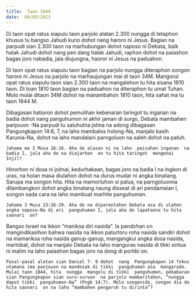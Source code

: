 ```yaml
---
title:  Taon 1844
date:  04/05/2023
---
```


Di taon opat ratus siapulu taon parjolo alatan 2.300 nungga di tetaphon khusus tu bangso Jahudi kuno dohot nang  haroro ni Jesus. Bagian  na parpudi sian 2.300 taon na marhubungan  dohot naposo ni Debata, baik halak Jahudi  dohot nang pen dang  halak  Jahudi, raphon dohot na paiashon bagas  joro nabadia, jala diujungna, haoror ni Jesus  na paduahon.

Di taon opat ratus siapulu taon bagian na parjolo nungga diteraphon songon  haroro ni Jesus na parjolo na marhaujungan mai di taon 34M.  Mangorui  opat ratus siapulu taon sian 2.300 taon na mangalehon tu hita sisana 1810 taon. Di toan 1810 taon bagian na paduahon na diteraphon tu  umat  Tuhan. Molo mulai ditaon 34M dohot na manambahon 1810 taon, hita sahat  ma tu taon 1844 M.

Dibagasan  hatiuron dohot  pemulihan  kebenaran taringot tu inganan  na badia dohot nang  panguhumon ni akhir jaman  di surgo, Debata mambahen  panjouon -Na parpudi tu saluhutna  jolma na adong  dibagasan Pangungkapon 14:6, 7, na laho mambalos  holong-Na, manjalo kasih Karunia-Na,  dohot  na laho mandalani  parngoluon na saleh dohot na patuh.

`Jahama ma 3 Musa 16:16. Aha do alasan ni na laho  paisahon inganan  na badia I, jala aha do na diajarhon  on tu hita taringot  mengenai  Injil?`

Hinorhon ni dosa ni jolmai, kedurhakaan, bagas joro na badia I na ingkon  di uras, na holan masa diulahon dohot  na durus mudar ni angka binatang. Sarupa ma songon  hita. Hita na mamorluhon si palua, na parngoluonna dilambangkon dohot angka binatang  naung disseat di ari pendamaian  I, songon  sada  cara na laho mambuat  marhite panguhuman.

`Jahama 3 Musa 23:26-29. Aha do na diparentahon Debata asa di ulahon  angka naposo-Na di ari  panguhuman I, jala aha do lapatanna tu hita saonari  on?`

Bangso  Israel  na ikkon “maniksa diri nasida”. Ia pandohan on mangindikasihon bahwa nasida na ikkon paturtoru roha nasida sandiri dohot na mamariksa roha nasida ganup-ganup, mangangkui  angka dosa  nasida, martobat, dohot  na manjalo Debata na laho manguras  nasida di tikki sintua ni malim na laho  paiashon  bagas joro na dong di portibi on.

`Pasal-pasal alatan sian Daniel 7- 9 dohot  nang  Pangungkapon 14 fokus utamana ima panjouon na mandosak di tikki  panguhuman asa  mangarade. Mulai taon 1844, hita  nungga  mangolu di tikki  panguhumon, pekabaran sian Pangungkapon sian suru-suruan  na parjolo mambaritahon, “nungga dapot tikki  panguhumon-Na” (Pngk 14:7). Molo songonido, songon dia do hita saonari  on na laho “mambahen pengaruh tu dirinta”?`